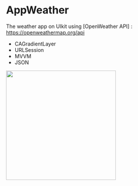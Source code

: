 # AppWeather

The weather app on UIkit using [OpenWeather API] : https://openweathermap.org/api

- CAGradientLayer
- URLSession
- MVVM
- JSON

<img src="https://user-images.githubusercontent.com/81886542/130973282-0c424470-3579-49a5-a780-618333488dde.png" width="300" />



